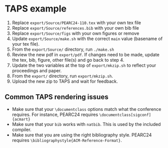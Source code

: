 TAPS example
============

1. Replace `export/Source/PEARC24-110.tex` with your own tex file
2. Replace `export/Source/references.bib` with your own bib file
2. Replace `export/Source/figs` with your own figures or remove
3. Update `export/Source/make.sh` with the correct `main` value
   (basename of your tex file).
4. From the `export/Source/` directory, run `./make.sh`
5. Review the new pdf in `export/pdf`. If changes need to be made,
   update the tex, bib, figure, other file(s) and go back to step 4.
6. Update the two variables at the top of `export/mkzip.sh` to reflect
   your proceedings and paper.
7. From the `export/` directory, run `export/mkzip.sh`. 
8. Upload the new zip to TAPS and wait for feedback.

Common TAPS rendering issues
----------------------------

* Make sure that your `\documentclass` options match what the conference
  requires. For instance, PEARC24 requires
  `\documentclass[sigconf]{acmart}`
* Make sure that your `bib` works with `natbib`. This is used by the
  included compiler.
* Make sure that you are using the right bibliography style. PEARC24
  requires `\bibliographystyle{ACM-Reference-Format}`.



